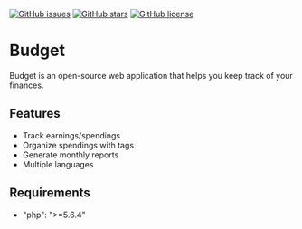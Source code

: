 [![GitHub issues](https://img.shields.io/github/issues/range-of-motion/budget.svg)](https://github.com/range-of-motion/budget/issues)
[![GitHub stars](https://img.shields.io/github/stars/range-of-motion/budget.svg)](https://github.com/range-of-motion/budget/stargazers)
[![GitHub license](https://img.shields.io/github/license/range-of-motion/budget.svg)](https://github.com/range-of-motion/budget/blob/master/LICENSE)

# Budget

Budget is an open-source web application that helps you keep track of your finances.

## Features

* Track earnings/spendings
* Organize spendings with tags
* Generate monthly reports
* Multiple languages

## Requirements

* "php": ">=5.6.4"
